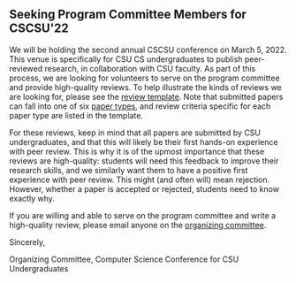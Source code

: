 ## Seeking Program Committee Members for CSCSU'22

We will be holding the second annual CSCSU conference on March 5, 2022.  This venue is specifically for CSU CS undergraduates to publish peer-reviewed research, in collaboration with CSU faculty.  As part of this process, we are looking for volunteers to serve on the program committee and provide high-quality reviews.  To help illustrate the kinds of reviews we are looking for, please see the [review template](https://cscsu-conference.github.io/Review%20Template.pdf).  Note that submitted papers can fall into one of six [paper types](https://cscsu-conference.github.io/Paper%20types%202022.pdf), and review criteria specific for each paper type are listed in the template.

For these reviews, keep in mind that all papers are submitted by CSU undergraduates, and that this will likely be their first hands-on experience with peer review.  This is why it is of the upmost importance that these reviews are high-quality: students will need this feedback to improve their research skills, and we similarly want them to have a positive first experience with peer review.  This might (and often will) mean rejection.  However, whether a paper is accepted or rejected, students need to know exactly why.

If you are willing and able to serve on the program committee and write a high-quality review, please email anyone on the [organizing committee](./organizing_comm.html).

Sincerely,

Organizing Committee, Computer Science Conference for CSU Undergraduates
